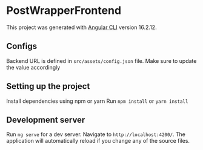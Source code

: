# PostWrapperFrontend

This project was generated with [Angular CLI](https://github.com/angular/angular-cli) version 16.2.12.


## Configs

Backend URL is defined in `src/assets/config.json` file. Make sure to update the value accordingly

## Setting up the project

Install dependencies using npm or yarn
Run `npm install` or `yarn install`

## Development server

Run `ng serve` for a dev server. Navigate to `http://localhost:4200/`. The application will automatically reload if you change any of the source files.

